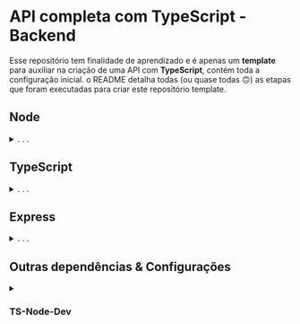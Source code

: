# API completa com TypeScript - Backend
Esse repositório tem finalidade de aprendizado e é apenas um **template** para auxiliar na criação de uma API com **TypeScript**, contém toda a configuração inicial.
o README detalha todas (ou quase todas :upside_down_face:) as etapas que foram executadas para criar este repositório template.

## Node

<details>
  <summary>. . .</summary>
  
  - Inicialização
  ```sh
  npm init -y
  ```
  > Comando para iniciar uma aplicação Node.js. Ele vai criar o arquivo de configurações `package.json`
  ```sh
  npm i @types/node -D
  ```
  > o Node não vem por padrão com os pacotes de tipagens para trabalhar com TypeScript, por isso é necessário instalar a dependência que contém as tipagens do Node.

  - Estrutura de Pastas
  ```sh
  mkdir backend backend/src && cd backend && npm init -y && code .
  ```
  > Mesmo comando, porém já inicia a estrutura de pastas. Neste exemplo a pasta raiz se chama `backend`, se deseja outro nome, basta alterar.

</details>

## TypeScript

<details>
  <summary>. . .</summary>

  - Instalação
  > A melhor prática para a utilização do Typescript em um projeto é instalá-lo como uma `devDependency` (por isso a *flag* `-D`), e utilizá-lo por meio do `npx`
  ```sh
  npm i typescript -D
  ```
  > O que define que um projeto é TypeScript é a presença de um arquivo de configuração `tsconfig.json`. Para gerar o `tsconfig.json` vamos utilizar a ferramenta de compilação da linguagem TypeScript, o `tsc`
  ```sh
  npx tsc --init
  ```
  > O arquivo `tsconfig.json` gerado traz as principais configurações e um comentário à frente de cada linha dizendo o que aquela configuração em específico faz

  - Configurações

  Agora, vamos entender o que já vem configurado dentro do objeto `CompilerOptions` no `tsconfig.json` e quais as principais configurações precisamos fazer para minimamente iniciar o projeto em Typescript

  > O `tsconfig.json` ficaria parecido com isso:
  ```json
  {
    "compilerOptions": {
      ...
      "target": "es2016",
      ...
      "module": "commonjs",
      "rootDir": "./",
      ...
      "outDir": "./dist",
      ...
      "preserveConstEnums": true,
      ...
      "esModuleInterop": true,
      "forceConsistentCasingInFileNames": true,
      ...
      "strict": true,
      ...
      "skipLibCheck": true
    },
    "include": ["src/**/*"], /* incluindo todos os arquivos dentro da pasta src */
    "exclude": ["node_modules"] /* excluindo a pasta node_modules */
  }
  ```

  <details>

  - `module` : especifica o sistema de módulo a ser utilizado no código JavaScript *(que será gerado pelo compilador)*;
  - `target` : define a versão do JavaScript do código compilado;
  - `rootDir` : define a localização raiz dos arquivos TypeScript do projeto;
  - `outDir` : define a pasta onde ficará nosso código JavaScript compilado;
  - `preserveConstEnums` : Não deixa apagar as declarações de `const enum` no código JavaScript compilado;
  - `esModuleInterop` : essa opção possibilita compilar módulos ES6 *(`import/export default`)* para módulos CommonJS *(`require/module.export`)*;
  - `forceConsistentCasingInFileNames` : Garante que as nomenclaturas estejam corretas *(maiúsculas e minúsculas)* nas importações; 
  - `strict` : essa opção ativa a verificação estrita de tipo;
  - `skipLibCheck` : Ignore a verificação de tipo de todos os arquivos `.d.ts.`;

  <br />

  - `include` : essa chave vai depois do objeto `CompilerOptions` ela dita os arquivos ou diretórios que devem ser incluídos compilação para JavaScript;
  - `exclude` : seguindo a mesma lógica essa chave vai depois do objeto `CompilerOptions` e diz o que deve ser excluído da compilação para JavaScript.
  </details>
</details>


## Express
<details>
  <summary>. . .</summary>
  
  O framework Express ajuda a organizar e construir APIs robustas e flexíveis

  - Instalação
  ```sh
  npm i express
  ```
  ```sh
  npm i @types/express -D
  ```
  > A biblioteca do Express não vem por padrão com os pacotes de tipagens para trabalhar com TypeScript, por isso é necessário instalar a dependência que contém as tipagens do Express.

  - Lidando com erros assíncronos
  ```sh
  npm i express-async-errors -D
  ```
  > Por padrão, o Express vai encaminhar todos os erros lançados para serem tratados pelos middlewares de erros. No entanto, erros lançados em middlewares assíncronos não são tratados do mesmo jeito. A solução mais simples para esse problema está em um pacote chamado `express-async-errors`

  - Criando o servidor
  ```sh
  touch src/app.ts src/index.ts
  ```
  ```js
  // src/app.ts
  import express from 'express';
  import 'express-async-errors';

  const app = express();

  app.use(express.json());

  export default app;
  ```
  ```js
  // src/index.ts
  import app from './app';

  const PORT = 3001

  app.listen(PORT, () => console.log(`Server running on port ${PORT}`));
  ```
  > Neste arquivo, por ora, houve apenas a inicialização do pacote do Express, com a função `express()`. Tudo que o Express nos dá está dentro da variável `app`, é como se ela fosse um “grande objeto” cheio de funções e informações úteis.

  - Executando
  > Para rodar/compilar *(converter de TypeScript para JavaScript)* a aplicação execute:
  ```sh
  npx tsc
  ```
  > Os arquivos JavaScript serão gerados dentro do diretório `./dist` *(diretório especificado na chave `outDir` do arquivo `tsconfig.json`)*. Agora, basta rodar a aplicação compilada utilizando o Node.
  ```sh
  node ./dist/src/index.js
  ```
  - Script
  ```json
  "scripts": {
    "build": "npx tsc",
    "start": "npm run build && node ./dist/src/index.js",
  }
  ```
  > No arquivo `package.json`, insira os comandos acima, dentro da chave "scripts".
</details>

## Outras dependências & Configurações

<details>
  <summary>

### TS-Node-Dev
  </summary>

  - Instalação
  ```sh
  npm i ts-node-dev -D
  ```
  > Usando o servidor com `ts-node-dev`, toda vez que algum arquivo é salvo, o `ts-node-dev` compila e reinicia o servidor automaticamente!

  - Script
  ```json
  "scripts": {
    "dev": "ts-node --respawn --transpileOnly src/index.ts",
  }
  ```
  > No arquivo `package.json`, insira o comando acima, dentro da chave "scripts". Agora, para rodar a aplicação basta executar o comando `npm run dev`
</details>
